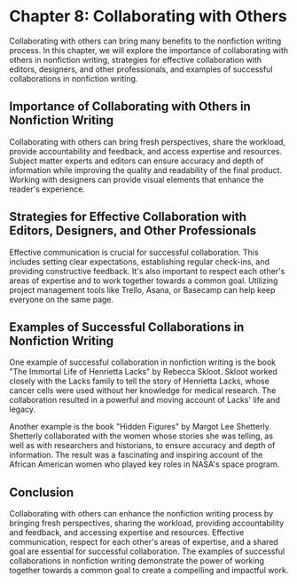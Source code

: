 Chapter 8: Collaborating with Others
====================================

Collaborating with others can bring many benefits to the nonfiction writing process. In this chapter, we will explore the importance of collaborating with others in nonfiction writing, strategies for effective collaboration with editors, designers, and other professionals, and examples of successful collaborations in nonfiction writing.

Importance of Collaborating with Others in Nonfiction Writing
-------------------------------------------------------------

Collaborating with others can bring fresh perspectives, share the workload, provide accountability and feedback, and access expertise and resources. Subject matter experts and editors can ensure accuracy and depth of information while improving the quality and readability of the final product. Working with designers can provide visual elements that enhance the reader's experience.

Strategies for Effective Collaboration with Editors, Designers, and Other Professionals
---------------------------------------------------------------------------------------

Effective communication is crucial for successful collaboration. This includes setting clear expectations, establishing regular check-ins, and providing constructive feedback. It's also important to respect each other's areas of expertise and to work together towards a common goal. Utilizing project management tools like Trello, Asana, or Basecamp can help keep everyone on the same page.

Examples of Successful Collaborations in Nonfiction Writing
-----------------------------------------------------------

One example of successful collaboration in nonfiction writing is the book "The Immortal Life of Henrietta Lacks" by Rebecca Skloot. Skloot worked closely with the Lacks family to tell the story of Henrietta Lacks, whose cancer cells were used without her knowledge for medical research. The collaboration resulted in a powerful and moving account of Lacks' life and legacy.

Another example is the book "Hidden Figures" by Margot Lee Shetterly. Shetterly collaborated with the women whose stories she was telling, as well as with researchers and historians, to ensure accuracy and depth of information. The result was a fascinating and inspiring account of the African American women who played key roles in NASA's space program.

Conclusion
----------

Collaborating with others can enhance the nonfiction writing process by bringing fresh perspectives, sharing the workload, providing accountability and feedback, and accessing expertise and resources. Effective communication, respect for each other's areas of expertise, and a shared goal are essential for successful collaboration. The examples of successful collaborations in nonfiction writing demonstrate the power of working together towards a common goal to create a compelling and impactful work.
